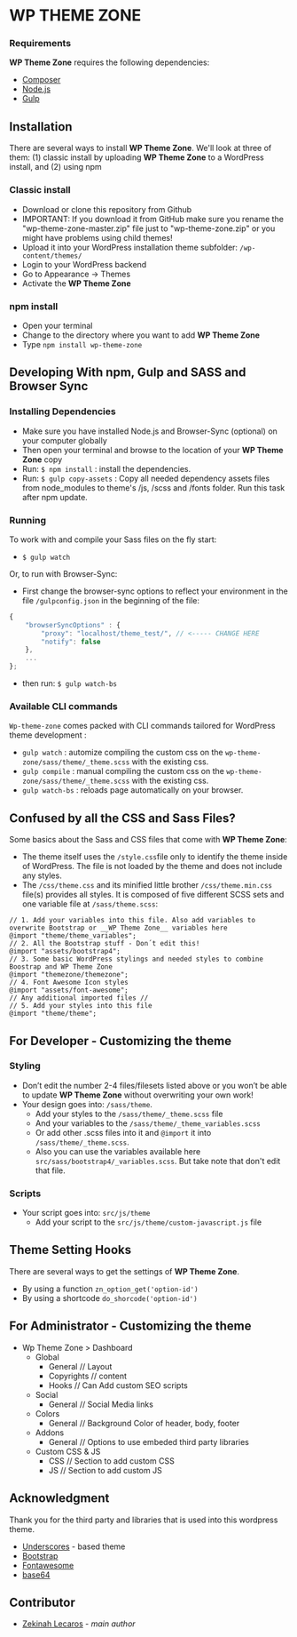 
# WP THEME ZONE

### Requirements

__WP Theme Zone__ requires the following dependencies:

- [Composer](https://getcomposer.org/)
- [Node.js](https://nodejs.org/)
- [Gulp](https://gulpjs.com/)

## Installation
There are several ways to install __WP Theme Zone__. We'll look at three of them: (1) classic install by uploading __WP Theme Zone__ to a WordPress install, and (2) using npm

### Classic install
- Download or clone this repository from Github
- IMPORTANT: If you download it from GitHub make sure you rename the "wp-theme-zone-master.zip" file just to "wp-theme-zone.zip" or you might have problems using child themes!
- Upload it into your WordPress installation theme subfolder: `/wp-content/themes/`
- Login to your WordPress backend
- Go to Appearance → Themes
- Activate the __WP Theme Zone__

### npm install
- Open your terminal
- Change to the directory where you want to add __WP Theme Zone__
- Type `npm install wp-theme-zone`

## Developing With npm, Gulp and SASS and Browser Sync

### Installing Dependencies
- Make sure you have installed Node.js and Browser-Sync (optional) on your computer globally
- Then open your terminal and browse to the location of your __WP Theme Zone__ copy
- Run: `$ npm install` : install the dependencies.
- Run: `$ gulp copy-assets` : Copy all needed dependency assets files from node_modules to theme's /js, /scss and /fonts folder. Run this task after npm update.

### Running
To work with and compile your Sass files on the fly start:

- `$ gulp watch`

Or, to run with Browser-Sync:

- First change the browser-sync options to reflect your environment in the file `/gulpconfig.json` in the beginning of the file:
```javascript
{
    "browserSyncOptions" : {
        "proxy": "localhost/theme_test/", // <----- CHANGE HERE
        "notify": false
    },
    ...
};
```
- then run: `$ gulp watch-bs`

### Available CLI commands

`Wp-theme-zone` comes packed with CLI commands tailored for WordPress theme development :

- `gulp watch` : automize compiling the custom css on the `wp-theme-zone/sass/theme/_theme.scss` with the existing css. 
- `gulp compile` : manual compiling the custom css on the `wp-theme-zone/sass/theme/_theme.scss` with the existing css. 
- `gulp watch-bs` : reloads page automatically on your browser.

## Confused by all the CSS and Sass Files?

Some basics about the Sass and CSS files that come with __WP Theme Zone__:
- The theme itself uses the `/style.css`file only to identify the theme inside of WordPress. The file is not loaded by the theme and does not include any styles.
- The `/css/theme.css` and its minified little brother `/css/theme.min.css` file(s) provides all styles. It is composed of five different SCSS sets and one variable file at `/sass/theme.scss`:

 ```
 // 1. Add your variables into this file. Also add variables to overwrite Bootstrap or __WP Theme Zone__ variables here
 @import "theme/theme_variables"; 
 // 2. All the Bootstrap stuff - Don´t edit this! 
 @import "assets/bootstrap4";  
 // 3. Some basic WordPress stylings and needed styles to combine Boostrap and WP Theme Zone
 @import "themezone/themezone"; 
 // 4. Font Awesome Icon styles
 @import "assets/font-awesome";
 // Any additional imported files //
 // 5. Add your styles into this file
 @import "theme/theme";
 ```

## For Developer - Customizing the theme

### Styling
- Don’t edit the number 2-4 files/filesets listed above or you won’t be able to update __WP Theme Zone__ without overwriting your own work!
- Your design goes into: `/sass/theme`.
  - Add your styles to the `/sass/theme/_theme.scss` file
  - And your variables to the `/sass/theme/_theme_variables.scss`
  - Or add other .scss files into it and `@import` it into `/sass/theme/_theme.scss`.
  - Also you can use the variables available here `src/sass/bootstrap4/_variables.scss`. But take note that don't edit that file.

### Scripts
- Your script goes into: `src/js/theme`
  - Add your script to the `src/js/theme/custom-javascript.js` file

## Theme Setting Hooks
There are several ways to get the settings of __WP Theme Zone__.
- By using a function
``` zn_option_get('option-id') ```
- By using a shortcode
``` do_shorcode('option-id') ```

## For Administrator - Customizing the theme
- Wp Theme Zone > Dashboard
  - Global
    - General // Layout
    - Copyrights // content
    - Hooks // Can Add custom SEO scripts
  - Social
    - General // Social Media links
  - Colors
    - General // Background Color of header, body, footer
  - Addons
    - General // Options to use embeded third party libraries
  - Custom CSS & JS
    - CSS // Section to add custom CSS
    - JS // Section to add custom JS

## Acknowledgment
Thank you for the third party and libraries that is used into this wordpress theme.
* [Underscores](https://underscores.me/) - based theme
* [Bootstrap](https://getbootstrap.com/)
* [Fontawesome](https://fontawesome.com/)
* [base64](https://base64.guru/converter/encode/image)

## Contributor

* [Zekinah Lecaros](https://github.com/zekinah) - *main author*